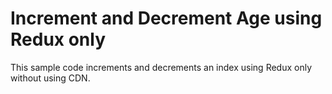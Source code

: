 # Increment and Decrement Age using Redux only
This sample code increments and decrements an index using Redux only without using CDN. 